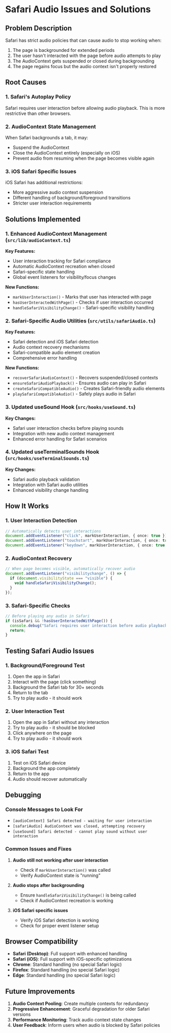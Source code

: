 # Safari Audio Issues and Solutions

## Problem Description

Safari has strict audio policies that can cause audio to stop working when:
1. The page is backgrounded for extended periods
2. The user hasn't interacted with the page before audio attempts to play
3. The AudioContext gets suspended or closed during backgrounding
4. The page regains focus but the audio context isn't properly restored

## Root Causes

### 1. Safari's Autoplay Policy
Safari requires user interaction before allowing audio playback. This is more restrictive than other browsers.

### 2. AudioContext State Management
When Safari backgrounds a tab, it may:
- Suspend the AudioContext
- Close the AudioContext entirely (especially on iOS)
- Prevent audio from resuming when the page becomes visible again

### 3. iOS Safari Specific Issues
iOS Safari has additional restrictions:
- More aggressive audio context suspension
- Different handling of background/foreground transitions
- Stricter user interaction requirements

## Solutions Implemented

### 1. Enhanced AudioContext Management (`src/lib/audioContext.ts`)

**Key Features:**
- User interaction tracking for Safari compliance
- Automatic AudioContext recreation when closed
- Safari-specific state handling
- Global event listeners for visibility/focus changes

**New Functions:**
- `markUserInteraction()` - Marks that user has interacted with page
- `hasUserInteractedWithPage()` - Checks if user interaction occurred
- `handleSafariVisibilityChange()` - Safari-specific visibility handling

### 2. Safari-Specific Audio Utilities (`src/utils/safariAudio.ts`)

**Key Features:**
- Safari detection and iOS Safari detection
- Audio context recovery mechanisms
- Safari-compatible audio element creation
- Comprehensive error handling

**New Functions:**
- `recoverSafariAudioContext()` - Recovers suspended/closed contexts
- `ensureSafariAudioPlayback()` - Ensures audio can play in Safari
- `createSafariCompatibleAudio()` - Creates Safari-friendly audio elements
- `playSafariCompatibleAudio()` - Safely plays audio in Safari

### 3. Updated useSound Hook (`src/hooks/useSound.ts`)

**Key Changes:**
- Safari user interaction checks before playing sounds
- Integration with new audio context management
- Enhanced error handling for Safari scenarios

### 4. Updated useTerminalSounds Hook (`src/hooks/useTerminalSounds.ts`)

**Key Changes:**
- Safari audio playback validation
- Integration with Safari audio utilities
- Enhanced visibility change handling

## How It Works

### 1. User Interaction Detection
```typescript
// Automatically detects user interactions
document.addEventListener("click", markUserInteraction, { once: true });
document.addEventListener("touchstart", markUserInteraction, { once: true });
document.addEventListener("keydown", markUserInteraction, { once: true });
```

### 2. AudioContext Recovery
```typescript
// When page becomes visible, automatically recover audio
document.addEventListener("visibilitychange", () => {
  if (document.visibilityState === "visible") {
    void handleSafariVisibilityChange();
  }
});
```

### 3. Safari-Specific Checks
```typescript
// Before playing any audio in Safari
if (isSafari && !hasUserInteractedWithPage()) {
  console.debug("Safari requires user interaction before audio playback");
  return;
}
```

## Testing Safari Audio Issues

### 1. Background/Foreground Test
1. Open the app in Safari
2. Interact with the page (click something)
3. Background the Safari tab for 30+ seconds
4. Return to the tab
5. Try to play audio - it should work

### 2. User Interaction Test
1. Open the app in Safari without any interaction
2. Try to play audio - it should be blocked
3. Click anywhere on the page
4. Try to play audio - it should work

### 3. iOS Safari Test
1. Test on iOS Safari device
2. Background the app completely
3. Return to the app
4. Audio should recover automatically

## Debugging

### Console Messages to Look For
- `[audioContext] Safari detected - waiting for user interaction`
- `[safariAudio] AudioContext was closed, attempting recovery`
- `[useSound] Safari detected - cannot play sound without user interaction`

### Common Issues and Fixes

1. **Audio still not working after user interaction**
   - Check if `markUserInteraction()` was called
   - Verify AudioContext state is "running"

2. **Audio stops after backgrounding**
   - Ensure `handleSafariVisibilityChange()` is being called
   - Check if AudioContext recreation is working

3. **iOS Safari specific issues**
   - Verify iOS Safari detection is working
   - Check for proper event listener setup

## Browser Compatibility

- **Safari (Desktop)**: Full support with enhanced handling
- **Safari (iOS)**: Full support with iOS-specific optimizations
- **Chrome**: Standard handling (no special Safari logic)
- **Firefox**: Standard handling (no special Safari logic)
- **Edge**: Standard handling (no special Safari logic)

## Future Improvements

1. **Audio Context Pooling**: Create multiple contexts for redundancy
2. **Progressive Enhancement**: Graceful degradation for older Safari versions
3. **Performance Monitoring**: Track audio context state changes
4. **User Feedback**: Inform users when audio is blocked by Safari policies